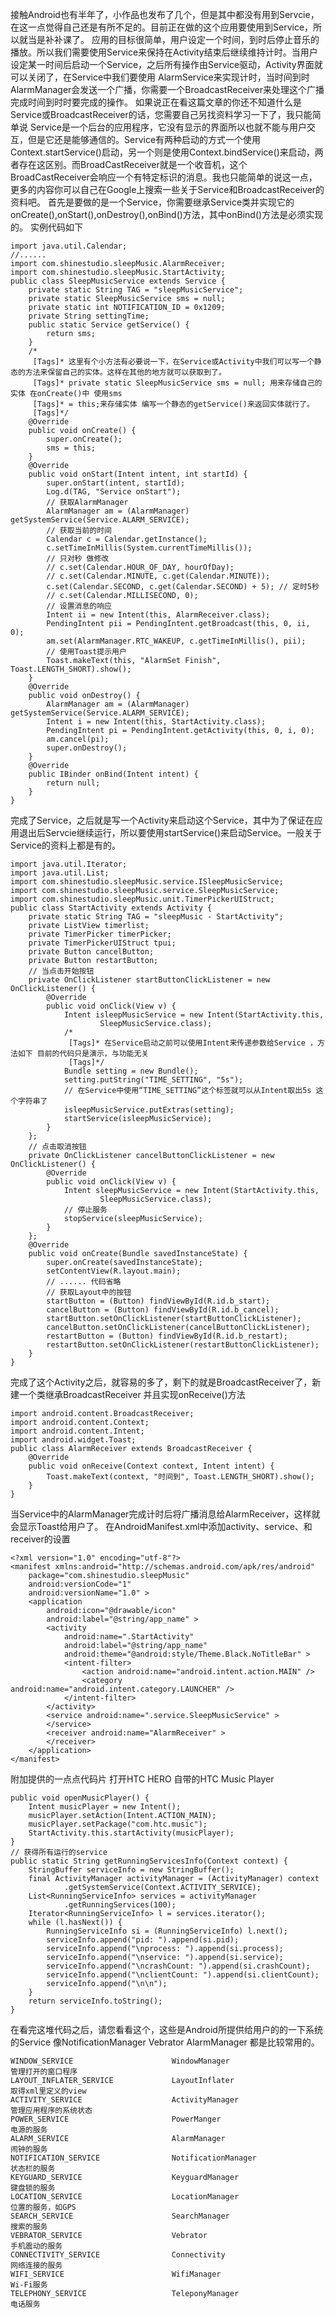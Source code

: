 接触Android也有半年了，小作品也发布了几个，但是其中都没有用到Servcie，在这一点觉得自己还是有所不足的。目前正在做的这个应用要使用到Service，所以就当是补补课了。
应用的目标很简单，用户设定一个时间，到时后停止音乐的播放。所以我们需要使用Service来保持在Activity结束后继续维持计时。当用户设定某一时间后启动一个Service，之后所有操作由Service驱动，Activity界面就可以关闭了，在Service中我们要使用 AlarmService来实现计时，当时间到时AlarmManager会发送一个广播，你需要一个BroadcastReceiver来处理这个广播完成时间到时时要完成的操作。
如果说正在看这篇文章的你还不知道什么是Service或BroadcastReceiver的话，您需要自己另找资料学习一下了，我只能简单说 Service是一个后台的应用程序，它没有显示的界面所以也就不能与用户交互，但是它还是能够通信的。Service有两种启动的方式一个使用 Context.startService()启动，另一个则是使用Context.bindService()来启动，两者存在这区别。而BroadCastReceiver就是一个收音机，这个BroadCastReceiver会响应一个有特定标识的消息。我也只能简单的说这一点，更多的内容你可以自己在Google上搜索一些关于Service和BroadcastReceiver的资料吧。
首先是要做的是一个Service，你需要继承Service类并实现它的onCreate(),onStart(),onDestroy(),onBind()方法，其中onBind()方法是必须实现的。
实例代码如下
```  
import java.util.Calendar;
//......
import com.shinestudio.sleepMusic.AlarmReceiver;
import com.shinestudio.sleepMusic.StartActivity;
public class SleepMusicService extends Service {
	private static String TAG = "sleepMusicService";
	private static SleepMusicService sms = null;
	private static int NOTIFICATION_ID = 0x1209;
	private String settingTime;
	public static Service getService() {
		return sms;
	}
	/*
	 [Tags]* 这里有个小方法有必要说一下，在Service或Activity中我们可以写一个静态的方法来保留自己的实体。这样在其他的地方就可以获取到了。
	 [Tags]* private static SleepMusicService sms = null; 用来存储自己的实体 在onCreate()中 使用sms
	 [Tags]* = this;来存储实体 编写一个静态的getService()来返回实体就行了。
	 [Tags]*/
	@Override
	public void onCreate() {
		super.onCreate();
		sms = this;
	}
	@Override
	public void onStart(Intent intent, int startId) {
		super.onStart(intent, startId);
		Log.d(TAG, "Service onStart");
		// 获取AlarmManager
		AlarmManager am = (AlarmManager) getSystemService(Service.ALARM_SERVICE);
		// 获取当前的时间
		Calendar c = Calendar.getInstance();
		c.setTimeInMillis(System.currentTimeMillis());
		// 只对秒 做修改
		// c.set(Calendar.HOUR_OF_DAY, hourOfDay);
		// c.set(Calendar.MINUTE, c.get(Calendar.MINUTE));
		c.set(Calendar.SECOND, c.get(Calendar.SECOND) + 5); // 定时5秒
		// c.set(Calendar.MILLISECOND, 0);
		// 设置消息的响应
		Intent ii = new Intent(this, AlarmReceiver.class);
		PendingIntent pii = PendingIntent.getBroadcast(this, 0, ii, 0);
		am.set(AlarmManager.RTC_WAKEUP, c.getTimeInMillis(), pii);
		// 使用Toast提示用户
		Toast.makeText(this, "AlarmSet Finish", Toast.LENGTH_SHORT).show();
	}
	@Override
	public void onDestroy() {
		AlarmManager am = (AlarmManager) getSystemService(Service.ALARM_SERVICE);
		Intent i = new Intent(this, StartActivity.class);
		PendingIntent pi = PendingIntent.getActivity(this, 0, i, 0);
		am.cancel(pi);
		super.onDestroy();
	}
	@Override
	public IBinder onBind(Intent intent) {
		return null;
	}
}
```
完成了Service，之后就是写一个Activity来启动这个Service，其中为了保证在应用退出后Servcie继续运行，所以要使用startService()来启动Service。一般关于Service的资料上都是有的。
```  
import java.util.Iterator;
import java.util.List;
import com.shinestudio.sleepMusic.service.ISleepMusicService;
import com.shinestudio.sleepMusic.service.SleepMusicService;
import com.shinestudio.sleepMusic.unit.TimerPickerUIStruct;
public class StartActivity extends Activity {
	private static String TAG = "sleepMusic - StartActivity";
	private ListView timerlist;
	private TimerPicker timerPicker;
	private TimerPickerUIStruct tpui;
	private Button cancelButton;
	private Button restartButton;
	// 当点击开始按钮
	private OnClickListener startButtonClickListener = new OnClickListener() {
		@Override
		public void onClick(View v) {
			Intent isleepMusicService = new Intent(StartActivity.this,
					SleepMusicService.class);
			/*
			 [Tags]* 在Service启动之前可以使用Intent来传递参数给Service ，方法如下 目前的代码只是演示，与功能无关
			 [Tags]*/
			Bundle setting = new Bundle();
			setting.putString("TIME_SETTING", "5s");
			// 在Service中使用“TIME_SETTING”这个标签就可以从Intent取出5s 这个字符串了
			isleepMusicService.putExtras(setting);
			startService(isleepMusicService);
		}
	};
	// 点击取消按钮
	private OnClickListener cancelButtonClickListener = new OnClickListener() {
		@Override
		public void onClick(View v) {
			Intent sleepMusicService = new Intent(StartActivity.this,
					SleepMusicService.class);
			// 停止服务
			stopService(sleepMusicService);
		}
	};
	@Override
	public void onCreate(Bundle savedInstanceState) {
		super.onCreate(savedInstanceState);
		setContentView(R.layout.main);
		// ...... 代码省略
		// 获取Layout中的按钮
		startButton = (Button) findViewById(R.id.b_start);
		cancelButton = (Button) findViewById(R.id.b_cancel);
		startButton.setOnClickListener(startButtonClickListener);
		cancelButton.setOnClickListener(cancelButtonClickListener);
		restartButton = (Button) findViewById(R.id.b_restart);
		restartButton.setOnClickListener(restartButtonClickListener);
	}
}
```
完成了这个Activity之后，就容易的多了，剩下的就是BroadcastReceiver了，新建一个类继承BroadcastReceiver
并且实现onReceive()方法
```  
import android.content.BroadcastReceiver;
import android.content.Context;
import android.content.Intent;
import android.widget.Toast;
public class AlarmReceiver extends BroadcastReceiver {
	@Override
	public void onReceive(Context context, Intent intent) {
		Toast.makeText(context, "时间到", Toast.LENGTH_SHORT).show();
	}
}
```
当Service中的AlarmManager完成计时后将广播消息给AlarmReceiver，这样就会显示Toast给用户了。
在AndroidManifest.xml中添加activity、service、和receiver的设置
```  
<?xml version="1.0" encoding="utf-8"?>
<manifest xmlns:android="http://schemas.android.com/apk/res/android"
    package="com.shinestudio.sleepMusic"
    android:versionCode="1"
    android:versionName="1.0" >
    <application
        android:icon="@drawable/icon"
        android:label="@string/app_name" >
        <activity
            android:name=".StartActivity"
            android:label="@string/app_name"
            android:theme="@android:style/Theme.Black.NoTitleBar" >
            <intent-filter>
                <action android:name="android.intent.action.MAIN" />
                <category android:name="android.intent.category.LAUNCHER" />
            </intent-filter>
        </activity>
        <service android:name=".service.SleepMusicService" >
        </service>
        <receiver android:name="AlarmReceiver" >
        </receiver>
    </application>
</manifest>
```
附加提供的一点点代码片
打开HTC HERO 自带的HTC Music Player
```  
public void openMusicPlayer() {
	Intent musicPlayer = new Intent();
	musicPlayer.setAction(Intent.ACTION_MAIN);
	musicPlayer.setPackage("com.htc.music");
	StartActivity.this.startActivity(musicPlayer);
}
// 获得所有运行的service
public static String getRunningServicesInfo(Context context) {
	StringBuffer serviceInfo = new StringBuffer();
	final ActivityManager activityManager = (ActivityManager) context
			.getSystemService(Context.ACTIVITY_SERVICE);
	List<RunningServiceInfo> services = activityManager
			.getRunningServices(100);
	Iterator<RunningServiceInfo> l = services.iterator();
	while (l.hasNext()) {
		RunningServiceInfo si = (RunningServiceInfo) l.next();
		serviceInfo.append("pid: ").append(si.pid);
		serviceInfo.append("\nprocess: ").append(si.process);
		serviceInfo.append("\nservice: ").append(si.service);
		serviceInfo.append("\ncrashCount: ").append(si.crashCount);
		serviceInfo.append("\nclientCount: ").append(si.clientCount);
		serviceInfo.append("\n\n");
	}
	return serviceInfo.toString();
}
```
在看完这堆代码之后，请您看看这个，这些是Android所提供给用户的的一下系统的Service
像NotificationManager Vebrator AlarmManager 都是比较常用的。
```  
WINDOW_SERVICE                      WindowManager                    管理打开的窗口程序
LAYOUT_INFLATER_SERVICE             LayoutInflater                   取得xml里定义的view
ACTIVITY_SERVICE                    ActivityManager                  管理应用程序的系统状态
POWER_SERVICE                       PowerManger                      电源的服务
ALARM_SERVICE                       AlarmManager                     闹钟的服务
NOTIFICATION_SERVICE                NotificationManager              状态栏的服务
KEYGUARD_SERVICE                    KeyguardManager                  键盘锁的服务
LOCATION_SERVICE                    LocationManager                  位置的服务，如GPS
SEARCH_SERVICE                      SearchManager                    搜索的服务
VEBRATOR_SERVICE                    Vebrator                         手机震动的服务
CONNECTIVITY_SERVICE                Connectivity                     网络连接的服务
WIFI_SERVICE                        WifiManager                      Wi-Fi服务
TELEPHONY_SERVICE                   TeleponyManager                  电话服务
```